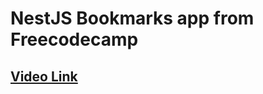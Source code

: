 # NestJS Bookmarks app from Freecodecamp

## [Video Link](https://www.youtube.com/watch?v=GHTA143_b-s)